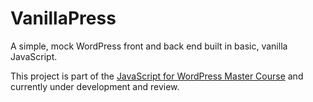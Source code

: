 # VanillaPress

A simple, mock WordPress front and back end built in basic, vanilla JavaScript.

This project is part of the [JavaScript for WordPress Master Course](http://javascriptforwp.com) and currently under development and review.
